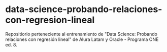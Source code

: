 # data-science-probando-relaciones-con-regresion-lineal
Repositiorio perteneciente al entrenamiento de "Data Science: Probando relaciones con regresión lineal" de Alura Latam y Oracle - Programa ONE ed. 8.
